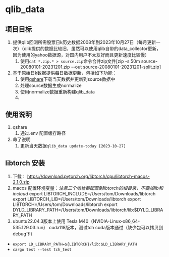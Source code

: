 # qlib_data

## 项目目标
1. 提供qlib回测所需股票日k历史数据2008年到2023年10月27日（每月更新一次）（qlib提供的数据比较旧，虽然可以使用qlib自带的data_collector更新，因为使用的yahoo数据源，对国内用户不太友好而且更新速度比较慢）
    1. 使用`cat *.zip.* > source.zip`命令合并zip文件[zip -s 50m source-20080101-20231201.zip  --out source-20080101-20231201-split.zip]
2. 基于原始日k数据提供每日数据更新，包括如下功能：
    1. 使用[qshare](https://crates.io/crates/qshare)下载当天数据并更新到source数据中
    2. 处理source数据生成normalize
    3. 使用normalize数据重新构建qlib_data
    4.

## 使用说明
1. qshare
    1. 通过.env 配置缓存路径
2. 命了说明
    1. 更新当天数据`qlib_data update-today [2023-10-27]`


## libtorch 安装
1. 下载： https://download.pytorch.org/libtorch/cpu/libtorch-macos-2.1.0.zip
2. macos 配置环境变量：*注意三个地址都配置到libtorch的根目录，不要加lib和incloud*
export LIBTORCH_INCLUDE=/Users/tom/Downloads/libtorch
export LIBTORCH_LIB=/Users/tom/Downloads/libtorch
export LIBTORCH=/Users/tom/Downloads/libtorch
export DYLD_LIBRARY_PATH=/Users/tom/Downloads/libtorch/lib:$DYLD_LIBRARY_PATH
3. ubuntu22.04.3版本上使用 Tesla M40（NVIDIA-Linux-x86_64-535.129.03.run） cuda118版本，测试tch cuda版本通过（缺少包可以拷贝到debug下）
- `export LD_LIBRARY_PATH=${LIBTORCH}/lib:$LD_LIBRARY_PATH`
- `cargo test --test tch_test`
